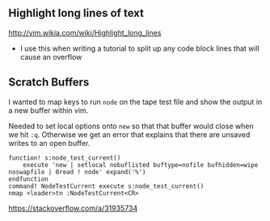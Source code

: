 ## Highlight long lines of text

http://vim.wikia.com/wiki/Highlight_long_lines

- I use this when writing a tutorial to split up any code block lines that will cause an overflow

## Scratch Buffers

I wanted to map keys to run `node` on the tape test file and show the output in a new buffer within vim.

Needed to set local options onto `new` so that that buffer would close when we hit `:q`.
Otherwise we get an error that explains that there are unsaved writes to an open buffer.

```viml
function! s:node_test_current()
    execute 'new | setlocal nobuflisted buftype=nofile bufhidden=wipe noswapfile | 0read ! node' expand('%')
endfunction
command! NodeTestCurrent execute s:node_test_current()
nmap <leader>tn :NodeTestCurrent<CR>
```

https://stackoverflow.com/a/31935734
